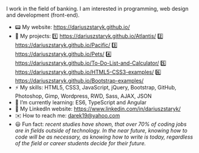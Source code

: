 
I work in the field of banking. I am interested in programming, web design and development (front-end).
- 📟 My website: https://dariuszstaryk.github.io/
- 📜 My projects: 
1️⃣ https://dariuszstaryk.github.io/Atlantis/
2️⃣ https://dariuszstaryk.github.io/Pacific/
3️⃣ https://dariuszstaryk.github.io/Pets/
4️⃣ https://dariuszstaryk.github.io/To-Do-List-and-Calculator/
5️⃣ https://dariuszstaryk.github.io/HTML5-CSS3-examples/
6️⃣ https://dariuszstaryk.github.io/Bootstrap-examples/
- ⚡ My skills: HTML5, CSS3, JavaScript, jQuery, Bootstrap, GitHub, Photoshop, Gimp, Wordpress, RWD, Sass, AJAX, JSON
- 📙 I’m currently learning: ES6, TypeScript and Angular
- 💬 My LinkedIn website: https://www.linkedin.com/in/dariuszstaryk/
- ✉️ How to reach me: darek19@yahoo.com 
- 😃 Fun fact: *recent studies have shown, that over 70% of coding jobs are in fields outside of technology. In the near future, knowing how to code will be as necessary, as knowing how to write is today, regardless of the field or career students decide for their future.*


